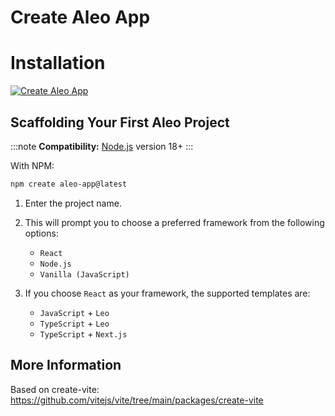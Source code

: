 # Create Aleo App
# Installation

<a href="https://www.npmjs.com/package/create-aleo-app"> <img alt="Create Aleo App" src="https://img.shields.io/npm/l/create-aleo-app?label=NPM%20-%20Create-Aleo-App&labelColor=green&color=blue" /></a>

## Scaffolding Your First Aleo Project

:::note
**Compatibility:**
[Node.js](https://nodejs.org/en/) version 18+
:::

With NPM:

```bash
npm create aleo-app@latest
```

1. Enter the project name.
2. This will prompt you to choose a preferred framework from the following options:
   - `React`
   - `Node.js`
   - `Vanilla (JavaScript)`

3. If you choose `React` as your framework, the supported templates are:
   - `JavaScript` + `Leo`
   - `TypeScript` + `Leo`
   - `TypeScript` + `Next.js`
     
## More Information

Based on create-vite: https://github.com/vitejs/vite/tree/main/packages/create-vite
